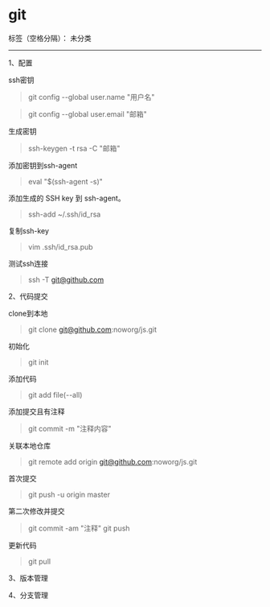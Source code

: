 # git

标签（空格分隔）： 未分类

---

1、配置

ssh密钥
 
> git config --global user.name "用户名"    

> git config --global user.email "邮箱"

生成密钥
> ssh-keygen -t rsa -C "邮箱"

添加密钥到ssh-agent
> eval "$(ssh-agent -s)"

添加生成的 SSH key 到 ssh-agent。
> ssh-add ~/.ssh/id_rsa

复制ssh-key
> vim .ssh/id_rsa.pub

测试ssh连接

> ssh -T git@github.com

2、代码提交

clone到本地
> git clone git@github.com:noworg/js.git

初始化
> git init


添加代码
> git add file(--all)

添加提交且有注释
> git commit -m "注释内容"




关联本地仓库
> git remote add origin git@github.com:noworg/js.git

首次提交
> git push -u origin master


第二次修改并提交
> git commit -am "注释"
> git push

更新代码

> git pull

 3、版本管理   
 
 4、分支管理

